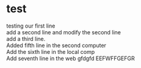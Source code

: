 # test
testing
our first line   
add a second line and modify the second line  
add a third line.  
Added fifth line in the second computer   
Add the sixth line in the local comp   
Add seventh line in the web
gfdgfd
EEFWFFGEFGR
